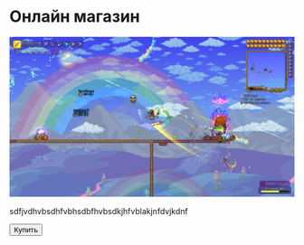 
<!DOCTYPE html>
<html lang="ru">
  <head>
    <meta charset="UTF-8" />
    <meta name="viewport" content="width=device-width, initial-scale=1.0" />
    <title>Shop</title>
  </head>
  <body>
    <div id="main">
      <h1>Онлайн магазин</h1>
      <img src="123.png" />
      <p>sdfjvdhvbsdhfvbhsdbfhvbsdkjhfvblakjnfdvjkdnf</p>
      <button id="buy">Купить</button>
    </div>
  </body>
</html>
